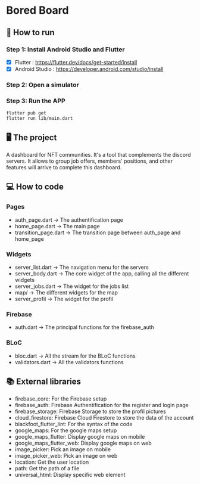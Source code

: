 # Bored Board

## :memo: How to run

### Step 1: Install Android Studio and Flutter

- [x] Flutter : https://flutter.dev/docs/get-started/install
- [x] Android Studio : https://developer.android.com/studio/install

### Step 2: Open a simulator

### Step 3: Run the APP

```
flutter pub get
flutter run lib/main.dart
```

## :desktop_computer: The project

A dashboard for NFT communities.
It's a tool that complements the discord servers.
It allows to group job offers, members' positions, and other features will arrive to complete this dashboard.

## :computer: How to code

### Pages
* auth_page.dart -> The authentification page
* home_page.dart -> The main page
* transition_page.dart -> The transition page between auth_page and home_page

### Widgets
* server_list.dart -> The navigation menu for the servers
* server_body.dart -> The core widget of the app, calling all the different widgets
* server_jobs.dart -> The widget for the jobs list
* map/ -> The different widgets for the map
* server_profil -> The widget for the profil

### Firebase
* auth.dart -> The principal functions for the firebase_auth

### BLoC
* bloc.dart -> All the stream for the BLoC functions
* validators.dart -> All the validators functions

## :books: External libraries
* firebase_core: For the Firebase setup
* firebase_auth: Firebase Authentification for the register and login page
* firebase_storage: Firebase Storage to store the profil pictures
* cloud_firestore: Firebase Cloud Firestore to store the data of the account
* blackfoot_flutter_lint: For the syntax of the code
* google_maps: For the google maps setup
* google_maps_flutter: Display google maps on mobile
* google_maps_flutter_web: Display google maps on web
* image_picker: Pick an image on mobile
* image_picker_web: Pick an image on web
* location: Get the user location
* path: Get the path of a file
* universal_html: Display specific web element